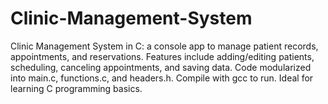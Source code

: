 # Clinic-Management-System
Clinic Management System in C: a console app to manage patient records, appointments, and reservations. Features include adding/editing patients, scheduling, canceling appointments, and saving data. Code modularized into main.c, functions.c, and headers.h. Compile with gcc to run. Ideal for learning C programming basics.
